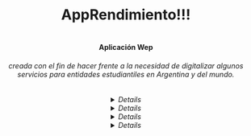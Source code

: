 <body align="center">
<h1 >AppRendimiento!!!<h1>

<h4>Aplicación Wep<h4><h6> creada con el fin de hacer frente a la necesidad de digitalizar algunos servicios para entidades estudiantiles en Argentina y del mundo.<h6>

<details hide>
    <sumary>Objetivos</sumary>
    <code></code>
</details>

<details hide>
    <sumary>Participantes</sumary>
    <code></code>
</details>

<details hide>
    <sumary></sumary>
    <code></code>
</details>

<details hide>
    <sumary>Ultimas aportaciones</sumary>
    <code>
        - [aanton/adventjs](https://github.com/No-Country/c16-29-n-node-react) ![Last commit](https://img.shields.io/github/last-commit/No-Country/c16-29-n-node-react?style=flat-square)
    
    </code>
</details>
<body>